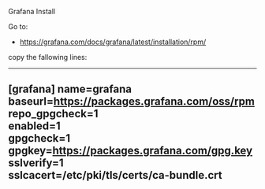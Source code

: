 Grafana Install 


Go to: 
 - https://grafana.com/docs/grafana/latest/installation/rpm/
 
 
 copy the fallowing lines: 
 
 ---
 [grafana]
name=grafana
baseurl=https://packages.grafana.com/oss/rpm  
repo_gpgcheck=1  
enabled=1  
gpgcheck=1  
gpgkey=https://packages.grafana.com/gpg.key  
sslverify=1  
sslcacert=/etc/pki/tls/certs/ca-bundle.crt  
 ---
